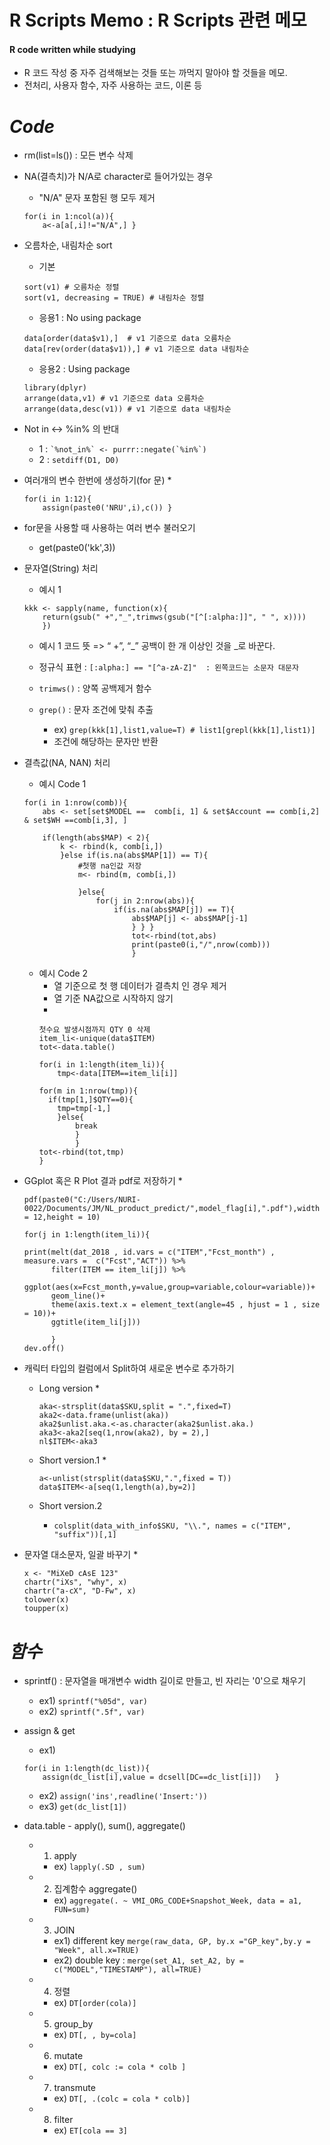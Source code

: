 R Scripts Memo : R Scripts 관련 메모
===

#### R code written while studying
* R 코드 작성 중 자주 검색해보는 것들 또는 까먹지 말아야 할 것들을 메모.
* 전처리, 사용자 함수, 자주 사용하는 코드, 이론 등

*Code*
===
* rm(list=ls()) : 모든 변수 삭제
* NA(결측치)가 N/A로 character로 들어가있는 경우
    * "N/A" 문자 포함된 행 모두 제거
    ```
    for(i in 1:ncol(a)){
        a<-a[a[,i]!="N/A",] }
    ```
* 오름차순, 내림차순 sort
    * 기본
    ```
    sort(v1) # 오름차순 정렬
    sort(v1, decreasing = TRUE) # 내림차순 정렬
    ```
    * 응용1 : No using package
    ```
    data[order(data$v1),]  # v1 기준으로 data 오름차순
    data[rev(order(data$v1)),] # v1 기준으로 data 내림차순
    ```
    * 응용2 : Using package
    ```
    library(dplyr)
    arrange(data,v1) # v1 기준으로 data 오름차순
    arrange(data,desc(v1)) # v1 기준으로 data 내림차순
    ```

* Not in <-> %in% 의 반대
    * 1 : ``` `%not_in%` <- purrr::negate(`%in%`) ```
    * 2 : ` setdiff(D1, D0) `

* 여러개의 변수 한번에 생성하기(for 문)
    * 
    ```
    for(i in 1:12){
        assign(paste0('NRU',i),c()) }
    ```
* for문을 사용할 때 사용하는 여러 변수 불러오기
    * get(paste0('kk',3))

* 문자열(String) 처리
    * 예시 1
    ```
    kkk <- sapply(name, function(x){
        return(gsub(" +","_",trimws(gsub("[^[:alpha:]]", " ", x))))
        })
    ```
    * 예시 1 코드 뜻 => “ +”, “_”  공백이 한 개 이상인 것을 _로 바꾼다.
    * 정규식 표현 : ` [:alpha:] == "[^a-zA-Z]"  : 왼쪽코드는 소문자 대문자 `
    
    * ` trimws() ` : 양쪽 공백제거 함수 
    * ` grep() ` : 문자 조건에 맞춰 추출
        * ex) ``` grep(kkk[1],list1,value=T) # list1[grepl(kkk[1],list1)] ```
        * 조건에 해당하는 문자만 반환

* 결측값(NA, NAN) 처리
    * 예시 Code 1
    ```
    for(i in 1:nrow(comb)){
        abs <- set[set$MODEL ==  comb[i, 1] & set$Account == comb[i,2] & set$WH ==comb[i,3], ]
        
        if(length(abs$MAP) < 2){
            k <- rbind(k, comb[i,])
            }else if(is.na(abs$MAP[1]) == T){
                #첫행 na인값 저장
                m<- rbind(m, comb[i,])
                
                }else{
                    for(j in 2:nrow(abs)){
                        if(is.na(abs$MAP[j]) == T){
                            abs$MAP[j] <- abs$MAP[j-1]
                            } } }
                            tot<-rbind(tot,abs)
                            print(paste0(i,"/",nrow(comb))) 
                            }
    ```
    * 예시 Code 2 
        * 열 기준으로 첫 행 데이터가 결측치 인 경우 제거
        * 열 기준 NA값으로 시작하지 않기
        * 
        ```
        첫수요 발생시점까지 QTY 0 삭제
        item_li<-unique(data$ITEM)
        tot<-data.table()
  
        for(i in 1:length(item_li)){
            tmp<-data[ITEM==item_li[i]]
        
        for(m in 1:nrow(tmp)){
          if(tmp[1,]$QTY==0){
            tmp=tmp[-1,]
            }else{
                break
                }
                }
        tot<-rbind(tot,tmp)
        }
        ```

* GGplot 혹은 R Plot 결과 pdf로 저장하기
    * 
    ```
    pdf(paste0("C:/Users/NURI-0022/Documents/JM/NL_product_predict/",model_flag[i],".pdf"),width = 12,height = 10)
    
    for(j in 1:length(item_li)){
  
  print(melt(dat_2018 , id.vars = c("ITEM","Fcst_month") , measure.vars =  c("Fcst","ACT")) %>%
          filter(ITEM == item_li[j]) %>%
          ggplot(aes(x=Fcst_month,y=value,group=variable,colour=variable))+
          geom_line()+
          theme(axis.text.x = element_text(angle=45 , hjust = 1 , size = 10))+
          ggtitle(item_li[j]))
          
          }
    dev.off()
    ```
* 캐릭터 타입의 컬럼에서 Split하여 새로운 변수로 추가하기
    * Long version
        * 
        ```
        aka<-strsplit(data$SKU,split = ".",fixed=T)
        aka2<-data.frame(unlist(aka))
        aka2$unlist.aka.<-as.character(aka2$unlist.aka.)
        aka3<-aka2[seq(1,nrow(aka2), by = 2),]
        nl$ITEM<-aka3
        ```
    * Short version.1
        *
        ```
        a<-unlist(strsplit(data$SKU,".",fixed = T))
        data$ITEM<-a[seq(1,length(a),by=2)]
        ```

    * Short version.2
        * ` colsplit(data_with_info$SKU, "\\.", names = c("ITEM", "suffix"))[,1] `

* 문자열 대소문자, 일괄 바꾸기
    * 
    ```
    x <- "MiXeD cAsE 123"
    chartr("iXs", "why", x)
    chartr("a-cX", "D-Fw", x)
    tolower(x)
    toupper(x) 
    ```

*함수*
===
* sprintf() : 문자열을 매개변수 width 길이로 만들고, 빈 자리는 '0'으로 채우기
    * ex1) ` sprintf("%05d", var) `
    * ex2) ` sprintf(".5f", var) `

* assign & get
    * ex1)  
    ```
    for(i in 1:length(dc_list)){
        assign(dc_list[i],value = dcsell[DC==dc_list[i]])   }
    ```
    * ex2) ` assign('ins',readline('Insert:')) `
    * ex3) ` get(dc_list[1]) `

* data.table  - apply(), sum(), aggregate()
    * 1. apply 
        * ex) ` lapply(.SD , sum) `
    * 2. 집계함수 aggregate()
        * ex) `aggregate(. ~ VMI_ORG_CODE+Snapshot_Week, data = a1, FUN=sum) `
    * 3. JOIN
        * ex1) different key `merge(raw_data, GP, by.x ="GP_key",by.y = "Week", all.x=TRUE)`
        * ex2) double key :  `merge(set_A1, set_A2, by = c("MODEL","TIMESTAMP"), all=TRUE)`
    * 4. 정렬
        * ex) ` DT[order(cola)] `
    * 5. group_by
        * ex) ` DT[, , by=cola] ` 
    * 6. mutate
        * ex) ` DT[, colc := cola * colb ] `
    * 7. transmute
        * ex) ` DT[, .(colc = cola * colb)] ` 
    * 8. filter
        * ex) ` ET[cola == 3] `



